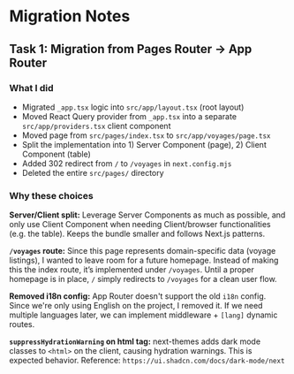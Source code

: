 # Migration Notes

## Task 1: Migration from Pages Router -> App Router

### What I did
- Migrated `_app.tsx` logic into `src/app/layout.tsx` (root layout)
- Moved React Query provider from `_app.tsx` into a separate `src/app/providers.tsx` client component
- Moved page from `src/pages/index.tsx` to `src/app/voyages/page.tsx`
- Split the implementation into 1) Server Component (page), 2) Client Component (table)
- Added 302 redirect from `/` to `/voyages` in `next.config.mjs`
- Deleted the entire `src/pages/` directory

### Why these choices

**Server/Client split:** Leverage Server Components as much as possible, and only use Client Component when needing Client/browser functionalities (e.g. the table). Keeps the bundle smaller and follows Next.js patterns. 

**`/voyages` route:** Since this page represents domain-specific data (voyage listings), I wanted to leave room for a future homepage. 
Instead of making this the index route, it’s implemented under `/voyages`.
Until a proper homepage is in place, `/` simply redirects to `/voyages` for a clean user flow.

**Removed i18n config:** App Router doesn't support the old `i18n` config. Since we're only using English on the project, I removed it. If we need multiple languages later, we can implement middleware + `[lang]` dynamic routes.

**`suppressHydrationWarning` on html tag:** next-themes adds dark mode classes to `<html>` on the client, causing hydration warnings. This is expected behavior. Reference: `https://ui.shadcn.com/docs/dark-mode/next`
